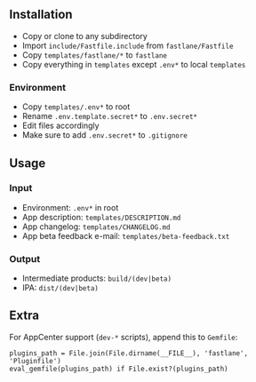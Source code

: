 ## Installation

- Copy or clone to any subdirectory
- Import `include/Fastfile.include` from `fastlane/Fastfile`
- Copy `templates/fastlane/*` to `fastlane`
- Copy everything in `templates` except `.env*` to local `templates`

### Environment

- Copy `templates/.env*` to root
- Rename `.env.template.secret*` to `.env.secret*`
- Edit files accordingly
- Make sure to add `.env.secret*` to `.gitignore`

## Usage

### Input

- Environment: `.env*` in root
- App description: `templates/DESCRIPTION.md`
- App changelog: `templates/CHANGELOG.md`
- App beta feedback e-mail: `templates/beta-feedback.txt`

### Output

- Intermediate products: `build/(dev|beta)`
- IPA: `dist/(dev|beta)`

## Extra

For AppCenter support (`dev-*` scripts), append this to `Gemfile`:

```
plugins_path = File.join(File.dirname(__FILE__), 'fastlane', 'Pluginfile')
eval_gemfile(plugins_path) if File.exist?(plugins_path)
```
